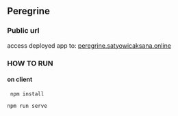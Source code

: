 **Peregrine**
----


### Public url
access deployed app to: [peregrine.satyowicaksana.online](http://peregrine.satyowicaksana.online)


### HOW TO RUN

#### on client

```  npm install ```

``` npm run serve ```
